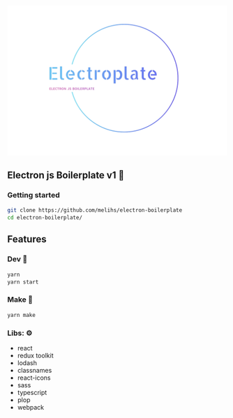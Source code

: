 ![logo.png](src%2Fassets%2Flogo.png)

## Electron js Boilerplate v1 🤖

### Getting started

``` bash
git clone https://github.com/melihs/electron-boilerplate
cd electron-boilerplate/
```

## Features

### Dev 🚀

```bash
yarn 
yarn start
```

### Make 🔨

```bash
yarn make
```

### Libs:  ⚙️

- react
- redux toolkit
- lodash
- classnames
- react-icons
- sass
- typescript
- plop
- webpack
